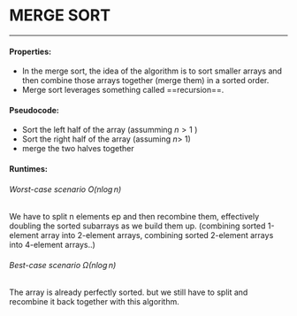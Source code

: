 # MERGE SORT 

---



#### Properties:

- In the merge sort, the idea of the algorithm is to sort smaller arrays and then combine those arrays together (merge them) in a sorted order. 
- Merge sort leverages something called ==recursion==.

#### Pseudocode:

- Sort the left half of the array (assumming $n>1$ )
- Sort the right half of the array (assuming $n >$ 1)
- merge the two halves together

#### Runtimes:

###### Worst-case scenario $O(n \log n)$

We have to split n elements ep and then recombine them, effectively doubling the sorted subarrays as we build them up. (combining sorted 1-element array into 2-element arrays, combining sorted 2-element arrays into 4-element arrays..)

###### Best-case scenario $\Omega(n \log n)$

The array is already perfectly sorted. but we still have to split and recombine it back together with this algorithm.